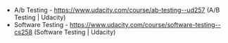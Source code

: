 - A/b Testing - https://www.udacity.com/course/ab-testing--ud257 (A/B Testing | Udacity)
- Software Testing - https://www.udacity.com/course/software-testing--cs258 (Software Testing | Udacity)
